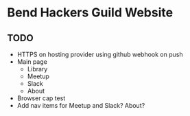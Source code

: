 # Bend Hackers Guild Website

## TODO
* HTTPS on hosting provider using github webhook on push
* Main page
	* Library
	* Meetup
	* Slack
	* About
* Browser cap test
* Add nav items for Meetup and Slack? About?